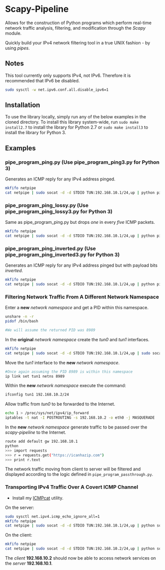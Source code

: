 # Scapy-Pipeline

Allows for the construction of Python programs which perform real-time
network traffic analysis, filtering, and modification through the
*Scapy* module.

Quickly build your IPv4 network filtering tool in a true UNIX
fashion - by using *pipes*.

## Notes

This tool currently only supports IPv4, not IPv6. Therefore it is
recommended that IPv6 be disabled.

```bash
sudo sysctl -w net.ipv6.conf.all.disable_ipv6=1
```

## Installation

To use the library locally, simply run any of the below examples in the
cloned directory. To install this library system-wide, run
`sudo make install2.7` to install the library for Python 2.7 or
`sudo make install3` to install the library for Python 3.

## Examples

### pipe_program_ping.py (Use pipe_program_ping3.py for Python 3)

Generates an ICMP reply for any IPv4 address pinged.

```bash
mkfifo netpipe
cat netpipe | sudo socat -d -d STDIO TUN:192.168.10.1/24,up | python pipe_program_ping.py > netpipe
```

### pipe_program_ping_lossy.py (Use pipe_program_ping_lossy3.py for Python 3)

Same as pipe_program_ping.py but drops *one* in every *five* ICMP packets.

```bash
mkfifo netpipe
cat netpipe | sudo socat -d -d STDIO TUN:192.168.10.1/24,up | python pipe_program_ping_lossy.py > netpipe
```

### pipe_program_ping_inverted.py (Use pipe_program_ping_inverted3.py for Python 3)

Generates an ICMP reply for any IPv4 address pinged but with payload bits *inverted*.

```bash
mkfifo netpipe
cat netpipe | sudo socat -d -d STDIO TUN:192.168.10.1/24,up | python pipe_program_ping_inverted.py > netpipe
```

### Filtering Network Traffic From A Different Network Namespace

Enter a **new** *network namespace* and get a PID within this namespace.

```bash
unshare -n -r
pidof /bin/bash

#We will assume the returned PID was 8989
```

In the **original** *network namespace* create the *tun0* and *tun1* interfaces.

```bash
mkfifo netpipe
cat netpipe | sudo socat -d -d STDIO TUN:192.168.10.1/24,up | sudo socat -d -d STDIO TUN:192.168.10.2/24,up | python pipe_program_passthrough.py > netpipe
```

Move the *tun1* interface to the **new** *network namespace*.

```bash
#Once again assuming the PID 8989 is within this namespace
ip link set tun1 netns 8989
```

Within the **new** *network namespace* execute the command:

```bash
ifconfig tun1 192.168.10.2/24
```

Allow traffic from *tun0* to be forwarded to the Internet.

```bash
echo 1 > /proc/sys/net/ipv4/ip_forward
iptables -t nat -I POSTROUTING -s 192.168.10.2 -o eth0 -j MASQUERADE
```

In the **new** *network namespace* generate traffic to be passed over
the *scapy-pipeline* to the Internet.

```bash
route add default gw 192.168.10.1
python
>>> import requests
>>> r = requests.get("https://icanhazip.com")
>>> print r.text
```

The network traffic moving from client to server will be filtered and
displayed according to the logic defined in `pipe_program_passthrough.py`.


### Transporting IPv4 Traffic Over A Covert ICMP Channel

- Install my [ICMPcat](https://github.com/IntegralProgrammer/ICMPcat) utility.

On the server:

```bash
sudo sysctl net.ipv4.icmp_echo_ignore_all=1
mkfifo netpipe
cat netpipe | sudo socat -d -d STDIO TUN:192.168.10.1/24,up | python socat2b64line.py | sudo python icmpcat_server.py | python b64line2socat.py > netpipe
```

On the client:

```bash
mkfifo netpipe
cat netpipe | sudo socat -d -d STDIO TUN:192.168.10.2/24,up | python socat2b64line.py | sudo python icmpcat_client.py <PUBLIC IP OF SERVER> 0.01 | python b64line2socat.py > netpipe
```

The *client* **192.168.10.2** should now be able to access network services on the *server* **192.168.10.1**.

